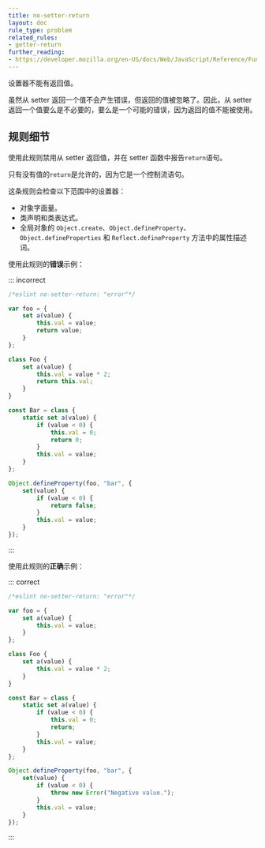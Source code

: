 ```yaml
---
title: no-setter-return
layout: doc
rule_type: problem
related_rules:
- getter-return
further_reading:
- https://developer.mozilla.org/en-US/docs/Web/JavaScript/Reference/Functions/set
---
```


设置器不能有返回值。

虽然从 setter 返回一个值不会产生错误，但返回的值被忽略了。因此，从 setter 返回一个值要么是不必要的，要么是一个可能的错误，因为返回的值不能被使用。

## 规则细节

使用此规则禁用从 setter 返回值，并在 setter 函数中报告`return`语句。

只有没有值的`return`是允许的，因为它是一个控制流语句。

这条规则会检查以下范围中的设置器：

* 对象字面量。
* 类声明和类表达式。
* 全局对象的 `Object.create`、`Object.defineProperty`、`Object.defineProperties` 和 `Reflect.defineProperty` 方法中的属性描述词。

使用此规则的**错误**示例：

::: incorrect

```js
/*eslint no-setter-return: "error"*/

var foo = {
    set a(value) {
        this.val = value;
        return value;
    }
};

class Foo {
    set a(value) {
        this.val = value * 2;
        return this.val;
    }
}

const Bar = class {
    static set a(value) {
        if (value < 0) {
            this.val = 0;
            return 0;
        }
        this.val = value;
    }
};

Object.defineProperty(foo, "bar", {
    set(value) {
        if (value < 0) {
            return false;
        }
        this.val = value;
    }
});
```

:::

使用此规则的**正确**示例：

::: correct

```js
/*eslint no-setter-return: "error"*/

var foo = {
    set a(value) {
        this.val = value;
    }
};

class Foo {
    set a(value) {
        this.val = value * 2;
    }
}

const Bar = class {
    static set a(value) {
        if (value < 0) {
            this.val = 0;
            return;
        }
        this.val = value;
    }
};

Object.defineProperty(foo, "bar", {
    set(value) {
        if (value < 0) {
            throw new Error("Negative value.");
        }
        this.val = value;
    }
});
```

:::

